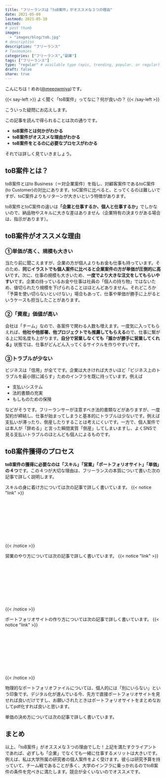 ```yaml
---
title: "フリーランスは「toB案件」がオススメな３つの理由"
date: 2021-05-09
lastmod: 2021-05-10
edited: 
# post thumb
images:
  - "images/blog/tob.jpg"
# description
description: "フリーランス"
# Taxonomies
categories: ["フリーランス","副業"]
tags: ["フリーランス"]
type: "regular" # available type (epic, trending, popular, or regular)
draft: false
share: true
---
```


こんにちは！めお(<u><a href="https://twitter.com/meeowmiya">@meeowmiya</a></u>)です。

{{< say-left >}}
よく聞く「toB案件」ってなに？何が良いの？
{{< /say-left >}}

こういった疑問にお応えします。

この記事を読んで得られることは次の通りです。
* **toB案件とは何かがわかる**
* **toB案件がオススメな理由がわかる**
* **toB案件をとるのに必要なプロセスがわかる**


それでは詳しく見ていきましょう。



## toB案件とは？
toB案件とはto Business（＝対企業案件）を指し、対顧客案件であるtoC案件 (to Customer)の対比にあります。toC案件に比べると、とってくるのは難しいですが、toC案件よりもリターンが大きいという特徴があります。

toB案件とtoC案件の違いは<span class="keiko-red">**「企業と仕事するか、個人と仕事するか」**</span>でしかないので、納品物やスキルに大きな差はありません（企業特有の決まりがある場合は、指示があります）。


## toB案件がオススメな理由
### ①単価が高く、規模も大きい
当たり前に聞こえますが、企業の方が個人よりもお金も仕事も持っています。そのため、<span class="keiko-red">**同じイラストでも個人案件に比べると企業案件の方が単価が圧倒的に高い**</span>です。次に、仕事の規模も大きいため、<span class="keiko-red">**一度でより大きな注文をしてもらいやすい**</span>です。企業の持っているお金や仕事は社員の「個人の持ち物」ではないため、値切られたり規模を下げられることはほとんどありません。それどころか「予算を使い切らないといけない」場合もあって、仕事や単価が勝手に上がるというケースも担当したことがあります。

### ②「資産」価値が高い
会社は「チーム」なので、各案件で関わる人数も増えます。一度気に入ってもらえれば、<span class="keiko-red">**他社や他部署、他プロジェクトでも推薦してもらえる**</span>ので、仕事に繋がる上に知名度も上がります。<span class="keiko-red">**自分で営業しなくても「誰かが勝手に営業してくれる」**</span>状態では、仕事がどんどん入ってくるサイクルを作りやすいです。


### ③トラブルが少ない
ビジネスは「信用」が全てです。企業は大きければ大きいほど「ビジネス上のトラブルを最小限に減らす」ためのインフラを既に持っています。例えば

* 支払いシステム
* 法的書類の充実
* もしものための保険

などがそうです。フリーランサーが注意すべき法的書類などがありますが、一度契約が締結し、仕事が始まってしまうと基本的にトラブルは少ないです。例えば支払いが滞ったり、倒産したりすることは考えにくいです。一方で、個人案件では本人が「辞める」と言った瞬間実質「倒産」してしまいますし、よくSNSで見る支払いトラブルのほとんども個人によるものです。

## toB案件獲得のプロセス
<span class="keiko-red">**toB案件の獲得に必要なのは「スキル」「営業」「ポートフォリオサイト」「単価」の４つ**</span>です。この４つが大切な理由は、フリーランスの本質について書いた次の記事で詳しく説明します。

スキルの身に着け方については次の記事で詳しく書いています。
{{< notice "link" >}}
<div class="iframely-embed"><div class="iframely-responsive" style="height: 140px; padding-bottom: 0;"><a href="https://menglish.jp/post/side-hustle-niche/" data-iframely-url="//cdn.iframe.ly/YqCt5f3?iframe=card-small"></a></div></div><script async src="//cdn.iframe.ly/embed.js" charset="utf-8"></script>
{{< /notice >}}

営業のやり方については次の記事で詳しく書いています。
{{< notice "link" >}}
<div class="iframely-embed"><div class="iframely-responsive" style="height: 140px; padding-bottom: 0;"><a href="https://menglish.jp/post/side-hustle-niche/" data-iframely-url="//cdn.iframe.ly/YqCt5f3?iframe=card-small"></a></div></div><script async src="//cdn.iframe.ly/embed.js" charset="utf-8"></script>
{{< /notice >}}

ポートフォリオサイトの作り方については次の記事で詳しく書いています。
{{< notice "link" >}}
<div class="iframely-embed"><div class="iframely-responsive" style="height: 140px; padding-bottom: 0;"><a href="https://menglish.jp/post/side-hustle-niche/" data-iframely-url="//cdn.iframe.ly/YqCt5f3?iframe=card-small"></a></div></div><script async src="//cdn.iframe.ly/embed.js" charset="utf-8"></script>
{{< /notice >}}

物理的なポートフォリオファイルについては、個人的には「別にいらない」という印象です。デジタル化が進んでいる今、先方で直接ポートフォリオサイトを見せれば良いだけですし、お願いされたときはポートフォリオサイトをまとめなおしてpdf化すれば良いと思います。

単価の決め方については次の記事で詳しく書いています。

## まとめ
以上、「toB案件」がオススメな３つの理由でした！上記を満たすクライアントであれば、必ずしも「企業」でなくても一緒に仕事するメリットは大きいです。例えば、私は大学所属の研究者の個人案件をよく受けます。彼らは研究予算を持っていて、チーム戦であることが多く、大学のインフラに乗っかれるのでtoB案件の条件を完ぺきに満たします。競合が全くいないのでオススメです。